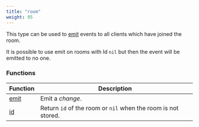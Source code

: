 ```yaml
---
title: "room"
weight: 95
---
```


This type can be used to [emit](./emit) events to all clients which have joined the room.

It is possible to use emit on rooms with Id `nil` but then the event will be emitted to no one.

### Functions

Function | Description
------ | -----------
[emit](./emit) | Emit a *change*.
[id](./id) | Return `id` of the room or `nil` when the room is not stored.

